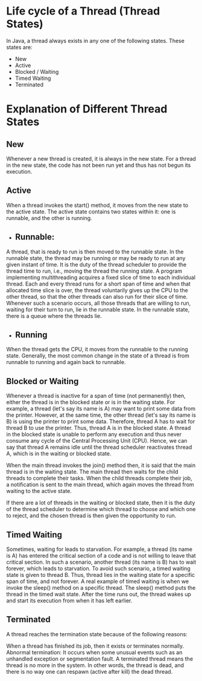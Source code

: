# Life cycle of a Thread (Thread States)
In Java, a thread always exists in any one of the following states. These states are:

- New
- Active
- Blocked / Waiting
- Timed Waiting
- Terminated

# Explanation of Different Thread States

## New
Whenever a new thread is created, it is always in the new state. For a thread in the new state, the code has not been run yet and thus has not begun its execution.

## Active
When a thread invokes the start() method, it moves from the new state to the active state. The active state contains two states within it: one is runnable, and the other is running.

- ## Runnable:
A thread, that is ready to run is then moved to the runnable state. In the runnable state, the thread may be running or may be ready to run at any given instant of time. It is the duty of the thread scheduler to provide the thread time to run, i.e., moving the thread the running state.
A program implementing multithreading acquires a fixed slice of time to each individual thread. Each and every thread runs for a short span of time and when that allocated time slice is over, the thread voluntarily gives up the CPU to the other thread, so that the other threads can also run for their slice of time. Whenever such a scenario occurs, all those threads that are willing to run, waiting for their turn to run, lie in the runnable state. In the runnable state, there is a queue where the threads lie.

- ## Running
When the thread gets the CPU, it moves from the runnable to the running state. Generally, the most common change in the state of a thread is from runnable to running and again back to runnable.

## Blocked or Waiting
Whenever a thread is inactive for a span of time (not permanently) then, either the thread is in the blocked state or is in the waiting state.
For example, a thread (let's say its name is A) may want to print some data from the printer. However, at the same time, the other thread (let's say its name is B) is using the printer to print some data. Therefore, thread A has to wait for thread B to use the printer. Thus, thread A is in the blocked state. A thread in the blocked state is unable to perform any execution and thus never consume any cycle of the Central Processing Unit (CPU). Hence, we can say that thread A remains idle until the thread scheduler reactivates thread A, which is in the waiting or blocked state.

When the main thread invokes the join() method then, it is said that the main thread is in the waiting state. The main thread then waits for the child threads to complete their tasks. When the child threads complete their job, a notification is sent to the main thread, which again moves the thread from waiting to the active state.

If there are a lot of threads in the waiting or blocked state, then it is the duty of the thread scheduler to determine which thread to choose and which one to reject, and the chosen thread is then given the opportunity to run.

## Timed Waiting
Sometimes, waiting for leads to starvation. For example, a thread (its name is A) has entered the critical section of a code and is not willing to leave that critical section. In such a scenario, another thread (its name is B) has to wait forever, which leads to starvation. To avoid such scenario, a timed waiting state is given to thread B. Thus, thread lies in the waiting state for a specific span of time, and not forever. A real example of timed waiting is when we invoke the sleep() method on a specific thread. The sleep() method puts the thread in the timed wait state. After the time runs out, the thread wakes up and start its execution from when it has left earlier.

## Terminated
A thread reaches the termination state because of the following reasons:

When a thread has finished its job, then it exists or terminates normally.
Abnormal termination: It occurs when some unusual events such as an unhandled exception or segmentation fault.
A terminated thread means the thread is no more in the system. In other words, the thread is dead, and there is no way one can respawn (active after kill) the dead thread.
